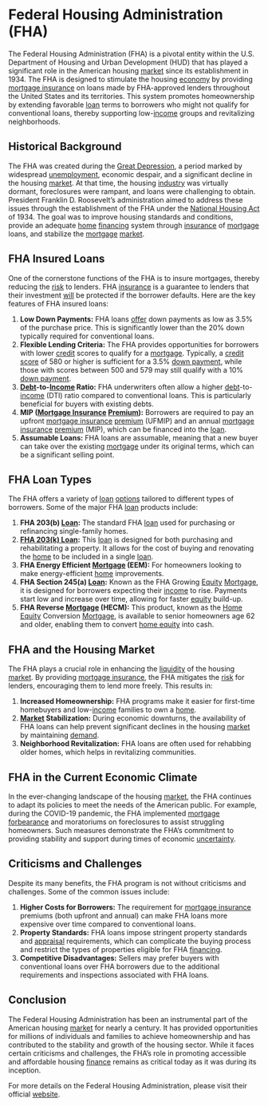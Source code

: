# Federal Housing Administration (FHA)

The Federal Housing Administration (FHA) is a pivotal entity within the U.S. Department of Housing and Urban Development (HUD) that has played a significant role in the American housing [market](../m/market.md) since its establishment in 1934. The FHA is designed to stimulate the housing [economy](../e/economy.md) by providing [mortgage insurance](../m/mortgage_insurance.md) on loans made by FHA-approved lenders throughout the United States and its territories. This system promotes homeownership by extending favorable [loan](../l/loan.md) terms to borrowers who might not qualify for conventional loans, thereby supporting low-[income](../i/income.md) groups and revitalizing neighborhoods.

## Historical Background

The FHA was created during the [Great Depression](../g/great_depression.md), a period marked by widespread [unemployment](../u/unemployment.md), economic despair, and a significant decline in the housing [market](../m/market.md). At that time, the housing [industry](../i/industry.md) was virtually dormant, foreclosures were rampant, and loans were challenging to obtain. President Franklin D. Roosevelt’s administration aimed to address these issues through the establishment of the FHA under the [National Housing Act](../n/national_housing_act.md) of 1934. The goal was to improve housing standards and conditions, provide an adequate [home](../h/home.md) [financing](../f/financing.md) system through [insurance](../i/insurance.md) of [mortgage](../m/mortgage.md) loans, and stabilize the [mortgage](../m/mortgage.md) [market](../m/market.md).

## FHA Insured Loans

One of the cornerstone functions of the FHA is to insure mortgages, thereby reducing the [risk](../r/risk.md) to lenders. FHA [insurance](../i/insurance.md) is a guarantee to lenders that their investment [will](../w/will.md) be protected if the borrower defaults. Here are the key features of FHA insured loans:

1. **Low Down Payments:** FHA loans [offer](../o/offer.md) down payments as low as 3.5% of the purchase price. This is significantly lower than the 20% down typically required for conventional loans.
2. **Flexible Lending Criteria:** The FHA provides opportunities for borrowers with lower [credit](../c/credit.md) scores to qualify for a [mortgage](../m/mortgage.md). Typically, a [credit score](../c/credit_score.md) of 580 or higher is sufficient for a 3.5% [down payment](../d/down_payment.md), while those with scores between 500 and 579 may still qualify with a 10% [down payment](../d/down_payment.md).
3. **[Debt](../d/debt.md)-to-[Income](../i/income.md) Ratio:** FHA underwriters often allow a higher [debt](../d/debt.md)-to-[income](../i/income.md) (DTI) ratio compared to conventional loans. This is particularly beneficial for buyers with existing debts.
4. **MIP ([Mortgage Insurance](../m/mortgage_insurance.md) [Premium](../p/premium.md)):** Borrowers are required to pay an upfront [mortgage insurance](../m/mortgage_insurance.md) [premium](../p/premium.md) (UFMIP) and an annual [mortgage insurance](../m/mortgage_insurance.md) [premium](../p/premium.md) (MIP), which can be financed into the [loan](../l/loan.md).
5. **Assumable Loans:** FHA loans are assumable, meaning that a new buyer can take over the existing [mortgage](../m/mortgage.md) under its original terms, which can be a significant selling point.

## FHA Loan Types

The FHA offers a variety of [loan](../l/loan.md) [options](../o/options.md) tailored to different types of borrowers. Some of the major FHA [loan](../l/loan.md) products include:

1. **FHA 203(b) [Loan](../l/loan.md):** The standard FHA [loan](../l/loan.md) used for purchasing or refinancing single-family homes.
2. **[FHA 203(k) Loan](../f/fha_203(k)_loan.md):** This [loan](../l/loan.md) is designed for both purchasing and rehabilitating a property. It allows for the cost of buying and renovating the [home](../h/home.md) to be included in a single [loan](../l/loan.md).
3. **FHA Energy Efficient [Mortgage](../m/mortgage.md) (EEM):** For homeowners looking to make energy-efficient [home](../h/home.md) improvements.
4. **FHA Section 245(a) [Loan](../l/loan.md):** Known as the FHA Growing [Equity](../e/equity.md) [Mortgage](../m/mortgage.md), it is designed for borrowers expecting their [income](../i/income.md) to rise. Payments start low and increase over time, allowing for faster [equity](../e/equity.md) build-up.
5. **FHA Reverse [Mortgage](../m/mortgage.md) (HECM):** This product, known as the [Home Equity](../h/home_equity.md) Conversion [Mortgage](../m/mortgage.md), is available to senior homeowners age 62 and older, enabling them to convert [home equity](../h/home_equity.md) into cash.

## FHA and the Housing Market

The FHA plays a crucial role in enhancing the [liquidity](../l/liquidity.md) of the housing [market](../m/market.md). By providing [mortgage insurance](../m/mortgage_insurance.md), the FHA mitigates the [risk](../r/risk.md) for lenders, encouraging them to lend more freely. This results in:

1. **Increased Homeownership:** FHA programs make it easier for first-time homebuyers and low-[income](../i/income.md) families to own a [home](../h/home.md).
2. **[Market](../m/market.md) Stabilization:** During economic downturns, the availability of FHA loans can help prevent significant declines in the housing [market](../m/market.md) by maintaining [demand](../d/demand.md).
3. **Neighborhood Revitalization:** FHA loans are often used for rehabbing older homes, which helps in revitalizing communities.

## FHA in the Current Economic Climate

In the ever-changing landscape of the housing [market](../m/market.md), the FHA continues to adapt its policies to meet the needs of the American public. For example, during the COVID-19 pandemic, the FHA implemented [mortgage](../m/mortgage.md) [forbearance](../f/forbearance.md) and moratoriums on foreclosures to assist struggling homeowners. Such measures demonstrate the FHA’s commitment to providing stability and support during times of economic [uncertainty](../u/uncertainty_in_trading.md).

## Criticisms and Challenges

Despite its many benefits, the FHA program is not without criticisms and challenges. Some of the common issues include:

1. **Higher Costs for Borrowers:** The requirement for [mortgage insurance](../m/mortgage_insurance.md) premiums (both upfront and annual) can make FHA loans more expensive over time compared to conventional loans.
2. **Property Standards:** FHA loans impose stringent property standards and [appraisal](../a/appraisal.md) requirements, which can complicate the buying process and restrict the types of properties eligible for FHA [financing](../f/financing.md).
3. **Competitive Disadvantages:** Sellers may prefer buyers with conventional loans over FHA borrowers due to the additional requirements and inspections associated with FHA loans.

## Conclusion

The Federal Housing Administration has been an instrumental part of the American housing [market](../m/market.md) for nearly a century. It has provided opportunities for millions of individuals and families to achieve homeownership and has contributed to the stability and growth of the housing sector. While it faces certain criticisms and challenges, the FHA’s role in promoting accessible and affordable housing [finance](../f/finance.md) remains as critical today as it was during its inception.

For more details on the Federal Housing Administration, please visit their official [website](https://www.hud.gov/federal_housing_administration).